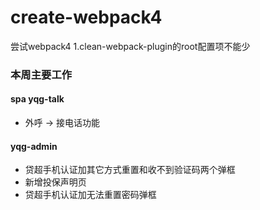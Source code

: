 # create-webpack4
尝试webpack4
1.clean-webpack-plugin的root配置项不能少
### 本周主要工作

#### spa yqg-talk
- 外呼 -> 接电话功能

#### yqg-admin
- 贷超手机认证加其它方式重置和收不到验证码两个弹框
- 新增投保声明页
- 贷超手机认证加无法重置密码弹框
